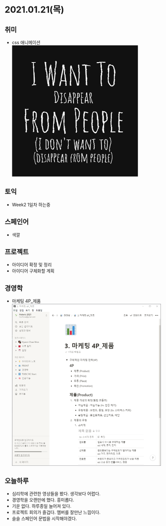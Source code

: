 # 2021.01.21(목)

## 취미
- css 애니메이션
    ![화면](../img/20210121-1.png)

## 토익
- Week2 1일차 하는중

## 스페인어
- 색깔

## 프로젝트
- 아이디어 확정 및 정리
- 아이디어 구체화할 계획

## 경영학
- 마케팅 4P_제품
    ![화면](../img/20210121-2.png)

## 오늘하루
- 심리학에 관련한 영상들을 봤다. 생각보다 어렵다.
- 경영학을 오랜만에 했다. 흥미롭다.
- 기운 없다. 하루종일 늘어져 있다.
- 프로젝트 회의가 즐겁다. 멤버를 잘만난 느낌이다.
- 슬슬 스페인어 문법을 시작해야겠다.